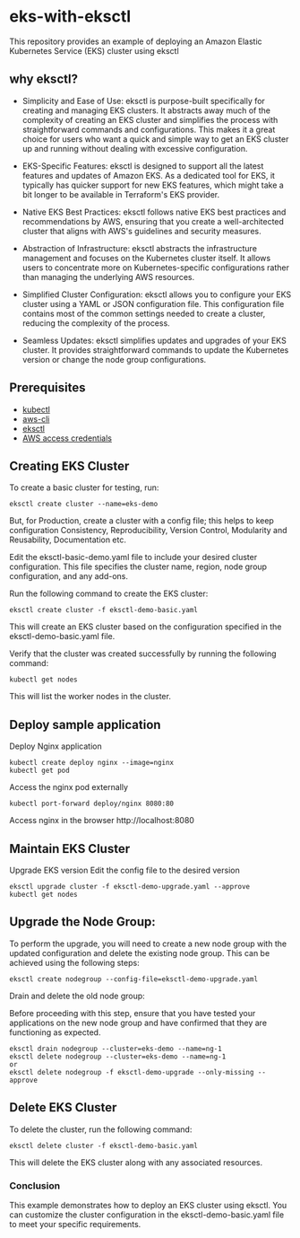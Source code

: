 # eks-with-eksctl
This repository provides an example of deploying an Amazon Elastic Kubernetes Service (EKS) cluster using eksctl

## why eksctl? 
  * Simplicity and Ease of Use: eksctl is purpose-built specifically for creating and managing EKS clusters. It abstracts away much of the complexity of creating an EKS cluster and simplifies the process with straightforward commands and configurations. This makes it a great choice for users who want a quick and simple way to get an EKS cluster up and running without dealing with excessive configuration.

  * EKS-Specific Features: eksctl is designed to support all the latest features and updates of Amazon EKS. As a dedicated tool for EKS, it typically has quicker support for new EKS features, which might take a bit longer to be available in Terraform's EKS provider.

  * Native EKS Best Practices: eksctl follows native EKS best practices and recommendations by AWS, ensuring that you create a well-architected cluster that aligns with AWS's guidelines and security measures.

  * Abstraction of Infrastructure: eksctl abstracts the infrastructure management and focuses on the Kubernetes cluster itself. It allows users to concentrate more on Kubernetes-specific configurations rather than managing the underlying AWS resources.

  * Simplified Cluster Configuration: eksctl allows you to configure your EKS cluster using a YAML or JSON configuration file. This configuration file contains most of the common settings needed to create a cluster, reducing the complexity of the process.

  * Seamless Updates: eksctl simplifies updates and upgrades of your EKS cluster. It provides straightforward commands to update the Kubernetes version or change the node group configurations.

## Prerequisites
* [kubectl](https://docs.aws.amazon.com/eks/latest/userguide/install-kubectl.html)
* [aws-cli](https://docs.aws.amazon.com/cli/latest/userguide/getting-started-install.html)
* [eksctl](https://docs.aws.amazon.com/eks/latest/userguide/eksctl.html)
* [AWS access credentials](https://docs.aws.amazon.com/cli/latest/userguide/cli-configure-files.html)

## Creating EKS Cluster
To create a basic cluster for testing, run:
```
eksctl create cluster --name=eks-demo
```
But, for Production,  create a cluster with a config file; this helps to keep configuration Consistency, Reproducibility, Version Control, Modularity and Reusability, Documentation etc.


Edit the eksctl-basic-demo.yaml file to include your desired cluster configuration. This file specifies the cluster name, region, node group configuration, and any add-ons.

Run the following command to create the EKS cluster:

```
eksctl create cluster -f eksctl-demo-basic.yaml
```

This will create an EKS cluster based on the configuration specified in the eksctl-demo-basic.yaml file.

Verify that the cluster was created successfully by running the following command:

```
kubectl get nodes
```
This will list the worker nodes in the cluster.

## Deploy sample application
Deploy Nginx application
```
kubectl create deploy nginx --image=nginx
kubectl get pod
```
Access the nginx pod externally

```
kubectl port-forward deploy/nginx 8080:80
```
Access nginx in the browser http://localhost:8080

## Maintain EKS Cluster
Upgrade EKS version
Edit the config file to the desired version
```
eksctl upgrade cluster -f eksctl-demo-upgrade.yaml --approve
kubectl get nodes
```
## Upgrade the Node Group: 
To perform the upgrade, you will need to create a new node group with the updated configuration and delete the existing node group. 
This can be achieved using the following steps:
```
eksctl create nodegroup --config-file=eksctl-demo-upgrade.yaml
```
Drain and delete the old node group:

Before proceeding with this step, ensure that you have tested your applications on the new node group and have confirmed that they are functioning as expected.

```
eksctl drain nodegroup --cluster=eks-demo --name=ng-1
eksctl delete nodegroup --cluster=eks-demo --name=ng-1
or
eksctl delete nodegroup -f eksctl-demo-upgrade --only-missing --approve
```

## Delete EKS Cluster
To delete the cluster, run the following command:
```
eksctl delete cluster -f eksctl-demo-basic.yaml
```
This will delete the EKS cluster along with any associated resources.

### Conclusion
This example demonstrates how to deploy an EKS cluster using eksctl. You can customize the cluster configuration in the eksctl-demo-basic.yaml file to meet your specific requirements.
